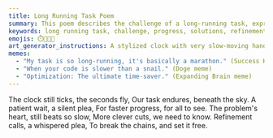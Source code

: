 ```yaml
---
title: Long Running Task Poem
summary: This poem describes the challenge of a long-running task, expressing a desire for faster progress and the need for clever solutions and refinement to break free from its slow pace.
keywords: long running task, challenge, progress, solutions, refinement, optimization, time, patience, problem-solving
emojis: ⏱️🐢💡🚀
art_generator_instructions: A stylized clock with very slow-moving hands, casting a long shadow over a complex, abstract task (perhaps a tangled knot of lines). A human figure is patiently waiting, with a look of hopeful anticipation. Subtle glowing lines are seen attempting to untangle the knot, representing "clever cuts" and "refinement." The overall feeling should be one of persistent effort, the challenge of optimization, and the yearning for speed.
memes:
  - "My task is so long-running, it's basically a marathon." (Success Kid meme, but with a tired expression)
  - "When your code is slower than a snail." (Doge meme)
  - "Optimization: The ultimate time-saver." (Expanding Brain meme)
---
```

The clock still ticks, the seconds fly,
Our task endures, beneath the sky.
A patient wait, a silent plea,
For faster progress, for all to see.
The problem's heart, still beats so slow,
More clever cuts, we need to know.
Refinement calls, a whispered plea,
To break the chains, and set it free.